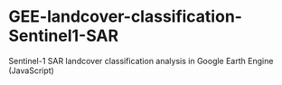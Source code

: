 # GEE-landcover-classification-Sentinel1-SAR
Sentinel-1 SAR landcover classification analysis in Google Earth Engine (JavaScript)
